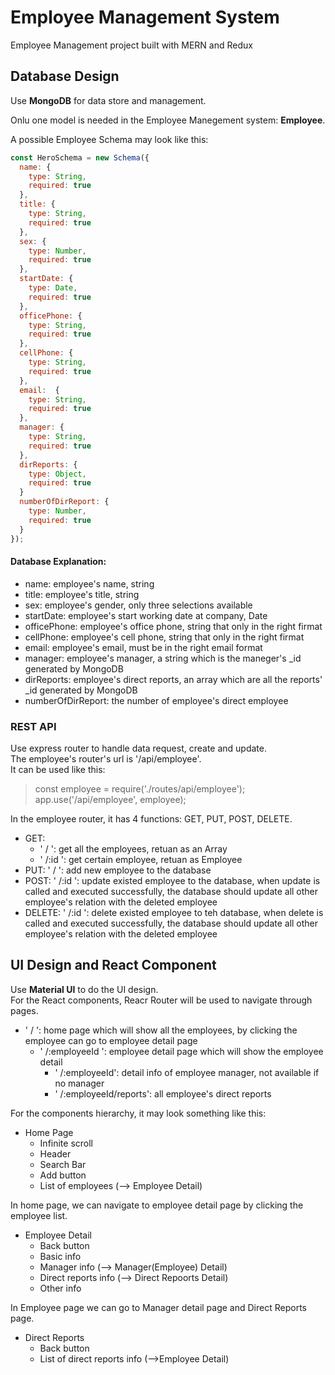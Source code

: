 # Employee Management System

Employee Management project built with MERN and Redux


## Database Design
Use **MongoDB** for data store and management.  

Onlu one model is needed in the Employee Manegement system: **Employee**.

A possible Employee Schema may look like this: 

``` javascript
const HeroSchema = new Schema({
  name: {
    type: String,
    required: true
  },
  title: {
    type: String,
    required: true
  },
  sex: {
    type: Number,
    required: true
  },
  startDate: {
    type: Date,
    required: true
  },
  officePhone: {
    type: String,
    required: true
  },
  cellPhone: {
    type: String,
    required: true
  },
  email:  {
    type: String,
    required: true
  },
  manager: {
    type: String,
    required: true
  },
  dirReports: {
  	type: Object,
  	required: true
  }
  numberOfDirReport: {
  	type: Number,
  	required: true
  }
});
```
#### Database Explanation:  

 * name: 	employee's name, string
 * title: employee's title, string
 * sex: employee's gender, only three selections available
 * startDate: employee's start working date at company, Date
 * officePhone: employee's office phone, string that only in the right firmat
 * cellPhone: employee's cell phone, string that only in the right firmat
 * email: employee's email, must be in the right email format
 * manager: employee's manager, a string which is the maneger's _id generated by MongoDB
 * dirReports: employee's direct reports, an array which are all the reports' _id generated by MongoDB 
 * numberOfDirReport: the number of employee's direct employee

### REST API

Use express router to handle data request, create and update.  
The employee's router's url is '/api/employee'.  
It can be used like this:  
> const employee = require('./routes/api/employee');  
> app.use('/api/employee', employee);  

In the employee router, it has 4 functions: GET, PUT, POST, DELETE.  

* GET: 
	* ' / ': get all the employees, retuan as an Array
	* ' /:id ': get certain employee, retuan as Employee
* PUT: ' / ': add new employee to the database
* POST: ' /:id ': update existed employee to the database, when update is called and executed successfully, the database should update all other employee's relation with the deleted employee
* DELETE: ' /:id ': delete existed employee to teh database, when delete is called and executed successfully, the database should update all other employee's relation with the deleted employee

  
## UI Design and React Component

Use **Material UI** to do the UI design.  
For the React components, Reacr Router will be used to navigate through pages.  

* ' / ': home page which will show all the employees, by clicking the employee can go to employee detail page
	* ' /:employeeId ': employee detail page which will show the employee detail
		* ' /:employeeId': detail info of employee manager, not available if no manager
		* ' /:employeeId/reports': all employee's direct reports

For the components hierarchy, it may look something like this:

* Home Page
	* Infinite scroll
	* Header
	* Search Bar
	* Add button 
	* List of employees (--> Employee Detail)
 
In home page, we can navigate to employee detail page by clicking the employee list.

* Employee Detail
	* Back button  
	* Basic info 
	* Manager info (--> Manager(Employee) Detail)
	* Direct reports info (--> Direct Repoorts Detail)
	* Other info

In Employee page we can go to Manager detail page and Direct Reports page.

* Direct Reports
	* Back button
	* List of direct reports info (-->Employee Detail)






